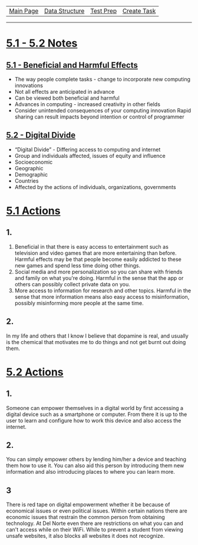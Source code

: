 <table>
    <tr>
        <td><a href="https://ninjabreadlord.github.io/Tri-3-Erik-Peterson/">Main Page</a></td>
        <td><a href="https://ninjabreadlord.github.io/Tri-3-Erik-Peterson/datastructure">Data Structure </a></td>
        <td><a href="https://ninjabreadlord.github.io/Tri-3-Erik-Peterson/testprep">Test Prep </a></td>
        <td><a href="https://ninjabreadlord.github.io/Tri-3-Erik-Peterson/createtask">Create Task</a></td>
    </tr>
</table>
<hr>

# <u>5.1 - 5.2 Notes</u>

## <u>5.1 - Beneficial and Harmful Effects</u>
- The way people complete tasks - change to incorporate new computing innovations
- Not all effects are anticipated in advance
- Can be viewed both beneficial and harmful
- Advances in computing - increased creativity in other fields
- Consider unintended consequences of your computing innovation
Rapid sharing can result impacts beyond intention or control of programmer
## <u>5.2 - Digital Divide</u>
- “Digital Divide” - Differing access to computing and internet
- Group and individuals affected, issues of equity and influence
- Socioeconomic
- Geographic
- Demographic
- Countries
- Affected by the actions of individuals, organizations, governments

# <u>5.1 Actions</u>
## 1. 
1. Beneficial in that there is easy access to entertainment such as television and video games that are more entertaining than before. Harmful effects may be that people become easily addicted to these new games and spend less time doing other things. 
2. Social media and more personalization so you can share with friends and family on what you're doing. Harmful in the sense that the app or others can possibly collect private data on you. 
3. More access to information for research and other topics. Harmful in the sense that more information means also easy access to misinformation, possibly misinforming more people at the same time. 

## 2.
In my life and others that I know I believe that dopamine is real, and usually is the chemical that motivates me to do things and not get burnt out doing them.

# <u>5.2 Actions</u>
## 1.
Someone can empower themselves in a digital world by first accessing a digital device such as a smartphone or computer. From there it is up to the user to learn and configure how to work this device and also access the internet.
## 2.
You can simply empower others by lending him/her a device and teaching them how to use it. You can also aid this person by introducing them new information and also introducing places to where you can learn more. 
## 3
There is red tape on digital empowerment whether it be because of economical issues or even political issues.  Within certain nations there are economic issues that restrain the common person from obtaining technology. At Del Norte even there are restrictions on what you can and can't access while on their WiFi. While to prevent a student from viewing unsafe websites, it also blocks all websites it does not recognize.
